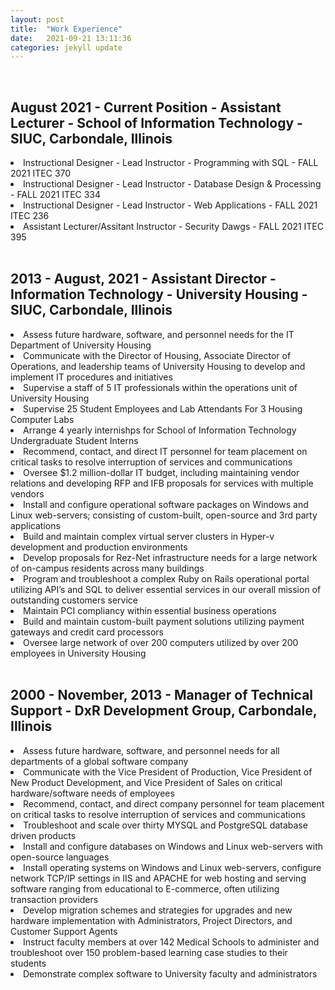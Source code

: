 ```yaml
---
layout: post
title:  "Work Experience"
date:   2021-09-21 13:11:36
categories: jekyll update
---
```

<br>

August 2021 - Current Position - Assistant Lecturer - School of Information Technology - SIUC, Carbondale, Illinois  
---
<li>Instructional Designer - Lead Instructor - Programming with SQL - FALL 2021 ITEC 370</li>
<li>Instructional Designer - Lead Instructor - Database Design & Processing - FALL 2021 ITEC 334</li>
<li>Instructional Designer - Lead Instructor - Web Applications - FALL 2021 ITEC 236</li>
<li>Assistant Lecturer/Assitant Instructor - Security Dawgs - FALL 2021 ITEC 395</li>
<br>

2013 - August, 2021 - Assistant Director - Information Technology - University Housing - SIUC, Carbondale, Illinois                         
---
<li>Assess future hardware, software, and personnel needs for the IT Department of University Housing</li>
<li> Communicate with the Director of Housing, Associate Director of Operations, and leadership teams of University Housing to develop and implement IT procedures and initiatives</li>
<li>Supervise a staff of 5 IT professionals within the operations unit of University Housing</li>
<li>Supervise 25 Student Employees and Lab Attendants For 3 Housing Computer Labs</li>
<li>Arrange 4 yearly internishps for School of Information Technology Undergraduate Student Interns</li>
<li>Recommend, contact, and direct IT personnel for team placement on critical tasks to resolve interruption of services and communications</li>
<li>Oversee $1.2 million-dollar IT budget, including maintaining vendor relations and developing RFP and IFB proposals for services with multiple vendors</li>
<li>Install and configure operational software packages on Windows and Linux web-servers; consisting of custom-built, open-source and 3rd party applications</li>
<li>Build and maintain complex virtual server clusters in Hyper-v development and production environments</li>
<li>Develop proposals for Rez-Net infrastructure needs for a large network of on-campus residents across many buildings</li>
<li>Program and troubleshoot a complex Ruby on Rails operational portal utilizing API’s and SQL to deliver essential services in our overall mission of outstanding customers service</li>
<li>Maintain PCI compliancy within essential business operations</li> 
<li>Build and maintain custom-built payment solutions utilizing payment gateways and credit card processors</li>
<li>Oversee large network of over 200 computers utilized by over 200 employees in University Housing</li>
<br>

2000 - November, 2013 - Manager of Technical Support - DxR Development Group, Carbondale, Illinois
--
<li>Assess future hardware, software, and personnel needs for all departments of a global software company</li> 
<li>Communicate with the Vice President of Production, Vice President of New Product Development, and Vice President of Sales on critical hardware/software needs of employees</li>
<li>Recommend, contact, and direct company personnel for team placement on critical tasks to resolve interruption of services and communications</li>
<li>Troubleshoot and scale over thirty MYSQL and PostgreSQL database driven products</li>
<li>Install and configure databases on Windows and Linux web-servers with open-source languages</li>
<li>Install operating systems on Windows and Linux web-servers, configure network TCP/IP settings in IIS and APACHE for web hosting and serving software ranging from educational to E-commerce, often utilizing transaction providers</li>
<li>Develop migration schemes and strategies for upgrades and new hardware implementation with Administrators, Project Directors, and Customer Support Agents</li>
<li>Instruct faculty members at over 142 Medical Schools to administer and troubleshoot over 150 problem-based learning case studies to their students</li>
<li>Demonstrate complex software to University faculty and administrators</li> 
<br>
